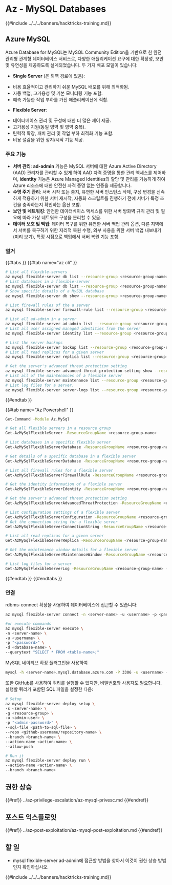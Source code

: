 # Az - MySQL Databases

{{#include ../../../banners/hacktricks-training.md}}

## Azure MySQL
Azure Database for MySQL는 MySQL Community Edition을 기반으로 한 완전 관리형 관계형 데이터베이스 서비스로, 다양한 애플리케이션 요구에 대한 확장성, 보안 및 유연성을 제공하도록 설계되었습니다. 두 가지 배포 모델이 있습니다:

* **Single Server** (은 퇴역 경로에 있음):
- 비용 효율적이고 관리하기 쉬운 MySQL 배포를 위해 최적화됨.
- 자동 백업, 고가용성 및 기본 모니터링 기능 포함.
- 예측 가능한 작업 부하를 가진 애플리케이션에 적합.
* **Flexible Server**:
- 데이터베이스 관리 및 구성에 대한 더 많은 제어 제공.
- 고가용성 지원(동일 영역 및 영역 중복).
- 탄력적 확장, 패치 관리 및 작업 부하 최적화 기능 포함.
- 비용 절감을 위한 정지/시작 기능 제공.

### 주요 기능
* **서버 관리**: **ad-admin** 기능은 MySQL 서버에 대한 Azure Active Directory (AAD) 관리자를 관리할 수 있게 하여 AAD 자격 증명을 통한 관리 액세스를 제어하며, **identity** 기능은 Azure Managed Identities의 할당 및 관리를 가능하게 하여 Azure 리소스에 대한 안전한 자격 증명 없는 인증을 제공합니다.
* **수명 주기 관리**: 서버 시작 또는 중지, 유연한 서버 인스턴스 삭제, 구성 변경을 신속하게 적용하기 위한 서버 재시작, 자동화 스크립트를 진행하기 전에 서버가 특정 조건을 충족하는지 확인하는 옵션 포함.
* **보안 및 네트워킹**: 안전한 데이터베이스 액세스를 위한 서버 방화벽 규칙 관리 및 필요에 따라 가상 네트워크 구성을 분리할 수 있음.
* **데이터 보호 및 백업**: 데이터 복구를 위한 유연한 서버 백업 관리 옵션, 다른 지역에서 서버를 복구하기 위한 지리적 복원 수행, 외부 사용을 위한 서버 백업 내보내기(미리 보기), 특정 시점으로 백업에서 서버 복원 기능 포함.

### 열거

{{#tabs }}
{{#tab name="az cli" }}
```bash
# List all flexible-servers
az mysql flexible-server db list --resource-group <resource-group-name>
# List databases in a flexible-server
az mysql flexible-server db list --resource-group <resource-group-name> --server-name <server_name>
# Show specific details of a MySQL database
az mysql flexible-server db show --resource-group <resource-group-name> --server-name <server_name> --database-name <database_name>

# List firewall rules of the a server
az mysql flexible-server firewall-rule list --resource-group <resource-group-name> --name <server_name>

# List all ad-admin in a server
az mysql flexible-server ad-admin list --resource-group <resource-group-name> --server-name <server_name>
# List all user assigned managed identities from the server
az mysql flexible-server identity list --resource-group <resource-group-name> --server-name <server_name>

# List the server backups
az mysql flexible-server backup list --resource-group <resource-group-name> --name <server_name>
# List all read replicas for a given server
az mysql flexible-server replica list --resource-group <resource-group-name> --name <server_name>

# Get the server's advanced threat protection setting
az mysql flexible-server advanced-threat-protection-setting show --resource-group <resource-group-name> --name <server_name>
# List all of the maintenances of a flexible server
az mysql flexible-server maintenance list --resource-group <resource-group-name> --server-name <server_name>
# List log files for a server.
az mysql flexible-server server-logs list --resource-group <resource-group-name> --server-name <server_name>

```
{{#endtab }}

{{#tab name="Az Powershell" }}
```bash
Get-Command -Module Az.MySql

# Get all flexible servers in a resource group
Get-AzMySqlFlexibleServer -ResourceGroupName <resource-group-name>

# List databases in a specific flexible server
Get-AzMySqlFlexibleServerDatabase -ResourceGroupName <resource-group-name> -ServerName <server_name>

# Get details of a specific database in a flexible server
Get-AzMySqlFlexibleServerDatabase -ResourceGroupName <resource-group-name> -ServerName <server_name> -DatabaseName <database_name>

# List all firewall rules for a flexible server
Get-AzMySqlFlexibleServerFirewallRule -ResourceGroupName <resource-group-name> -ServerName <server_name>

# Get the identity information of a flexible server
Get-AzMySqlFlexibleServerIdentity -ResourceGroupName <resource-group-name> -ServerName <server_name>

# Get the server's advanced threat protection setting
Get-AzMySqlFlexibleServerAdvancedThreatProtection -ResourceGroupName <resource-group-name> -ServerName <server_name>

# List configuration settings of a flexible server
Get-AzMySqlFlexibleServerConfiguration -ResourceGroupName <resource-group-name> -ServerName <server_name>
# Get the connection string for a flexible server
Get-AzMySqlFlexibleServerConnectionString -ResourceGroupName <resource-group-name> -ServerName <server_name> -Client <client>

# List all read replicas for a given server
Get-AzMySqlFlexibleServerReplica -ResourceGroupName <resource-group-name> -ServerName <server_name>

# Get the maintenance window details for a flexible server
Get-AzMySqlFlexibleServerMaintenanceWindow -ResourceGroupName <resource-group-name> -ServerName <server_name>

# List log files for a server
Get-AzMySqlFlexibleServerLog -ResourceGroupName <resource-group-name> -ServerName <server_name>
```
{{#endtab }}
{{#endtabs }}

### 연결

rdbms-connect 확장을 사용하여 데이터베이스에 접근할 수 있습니다:
```bash
az mysql flexible-server connect -n <server-name> -u <username> -p <password> --interactive

#or execute commands
az mysql flexible-server execute \
-n <server-name> \
-u <username> \
-p "<password>" \
-d <database-name> \
--querytext "SELECT * FROM <table-name>;"

```
MySQL 네이티브 확장 플러그인을 사용하여
```bash
mysql -h <server-name>.mysql.database.azure.com -P 3306 -u <username> -p
```
또한 GitHub를 사용하여 쿼리를 실행할 수 있지만, 비밀번호와 사용자도 필요합니다. 실행할 쿼리가 포함된 SQL 파일을 설정한 다음:
```bash
# Setup
az mysql flexible-server deploy setup \
-s <server-name> \
-g <resource-group> \
-u <admin-user> \
-p "<admin-password>" \
--sql-file <path-to-sql-file> \
--repo <github-username/repository-name> \
--branch <branch-name> \
--action-name <action-name> \
--allow-push

# Run it
az mysql flexible-server deploy run \
--action-name <action-name> \
--branch <branch-name>
```
## 권한 상승

{{#ref}}
../az-privilege-escalation/az-mysql-privesc.md
{{#endref}}

## 포스트 익스플로잇

{{#ref}}
../az-post-exploitation/az-mysql-post-exploitation.md
{{#endref}}

## 할 일

* mysql flexible-server ad-admin에 접근할 방법을 찾아서 이것이 권한 상승 방법인지 확인하십시오.



{{#include ../../../banners/hacktricks-training.md}}
